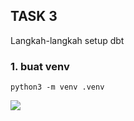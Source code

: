## TASK 3 

Langkah-langkah setup dbt 

### 1. buat venv
`python3 -m venv .venv`

![](https://drive.google.com/file/d/1JIv8McvtgImHNeiliBetW_j_IPOUwDTq/view?usp=drive_link)
